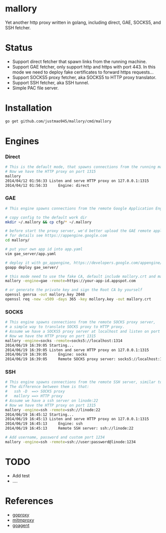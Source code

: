 mallory
=============

Yet another http proxy written in golang, including direct, GAE, SOCKS5, and SSH fetcher.


Status
=============
* Support direct fetcher that spawn links from the running machine.
* Support GAE fetcher, only support http and https with port 443. In this mode we need to deploy fake certificates to forward https requests...
* Support SOCKS5 proxy fetcher, aka SOCKS5 to HTTP proxy translator.
* Support SSH fetcher, aka SSH tunnel.
* Simple PAC file server.

Installation
=============
```sh
go get github.com/justmao945/mallory/cmd/mallory
```

Engines
=============
### Direct
```sh
# This is the default mode, that spawns connections from the running machine.
# Now we have the HTTP proxy on port 1315
mallory
2014/04/12 01:56:33 Listen and serve HTTP proxy on 127.0.0.1:1315
2014/04/12 01:56:33 	Engine: direct
```

### GAE
```sh
# This engine spawns connections from the remote Google Application Engine.

# copy config to the default work dir
mkdir ~/.mallory && cp cfg/* ~/.mallory

# before start the proxy server, we'd better upload the GAE remote application
# for details see https://appengine.google.com
cd mallory/

# put your own app id into app.yaml
vim gae_server/app.yaml

# deploy it with go_appengine, https://developers.google.com/appengine/downloads
goapp deploy gae_server/

# this mode need to use the fake CA, default include mallory.crt and mallory.key
mallory -engine=gae -remote=https://your-app-id.appspot.com

# or generate the private key and sign the Root CA by yourself
openssl genrsa -out mallory.key 2048
openssl req -new -x509 -days 365 -key mollory.key -out mallory.crt
```

### SOCKS
```sh
# This engine spawns connections from the remote SOCKS proxy server,
# a simple way to translate SOCKS proxy to HTTP proxy.
# Assume we have a SOCKS5 proxy server at localhost and listen on port 1314
# Now we have the HTTP proxy on port 1315
mallory -engine=socks -remote=socks5://localhost:1314
2014/06/19 16:39:05 Starting...
2014/06/19 16:39:05 Listen and serve HTTP proxy on 127.0.0.1:1315
2014/06/19 16:39:05 	Engine: socks
2014/06/19 16:39:05 	Remote SOCKS proxy server: socks5://localhost:1314
```

### SSH
```sh
# This engine spawns connections from the remote SSH server, similar to the ssh -D command.
# The difference between them is that:
#   ssh -D  ==> SOCKS proxy
#   mallory ==> HTTP proxy
# Assume we have a ssh server on linode:22
# Now we have the HTTP proxy on port 1315
mallory -engine=ssh -remote=ssh://linode:22
2014/06/19 16:45:12 Starting...
2014/06/19 16:45:13 Listen and serve HTTP proxy on 127.0.0.1:1315
2014/06/19 16:45:13 	Engine: ssh
2014/06/19 16:45:13 	Remote SSH server: ssh://linode:22

# Add username, password and custom port 1234
mallory -engine=ssh -remote=ssh://user:password@linode:1234
```


TODO
=============
* Add test
* ....


References
=============
* [goproxy][1]
* [mitmproxy][2]
* [goagent][3]
 

[1]: https://github.com/elazarl/goproxy
[2]: http://mitmproxy.org/
[3]: https://github.com/goagent

